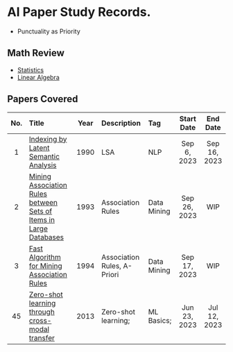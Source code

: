 # AI Paper Study Records.
* Punctuality as Priority

## Math Review
* [Statistics](./math/statistics/main.md)
* [Linear Algebra](./math/linear_algebra/main.md)


## Papers Covered
|No.|Title|Year|Description|Tag|Start Date|End Date|
|:-:|:----|:--:|:----------|:--|:--------:|:------:|
|  1|[Indexing by Latent Semantic Analysis](./notes/002_lsa.md)|1990|LSA|NLP|Sep 6, 2023|Sep 16, 2023|
|  2|[Mining Association Rules between Sets of Items in Large Databases](./notes/0030_mining_asso.md)|1993|Association Rules|Data Mining|Sep 26, 2023|WIP|
|  3|[Fast Algorithm for Mining Association Rules](./notes/0031_fast_mining.md)|1994|Association Rules, A-Priori|Data Mining|Sep 17, 2023|WIP|
| 45|[Zero-shot learning through cross-modal transfer](./notes/001_zero-shot_learning.md)|2013|Zero-shot learning;|ML Basics;|Jun 23, 2023|Jul 12, 2023|

